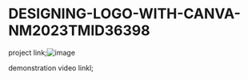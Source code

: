 # DESIGNING-LOGO-WITH-CANVA-NM2023TMID36398

project link;![image](https://github.com/jeyabharathi13122003/DESIGNING-LOGO-WITH-CANVA-NM2023TMID36398/assets/149052003/c1b0a993-8322-4187-9eff-a8118ba45ec7)

demonstration video linkl;
